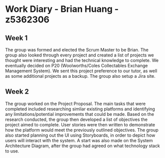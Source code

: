 # Work Diary - Brian Huang - z5362306

## Week 1

The group was formed and elected the Scrum Master to be Brian. The group also looked through every project and created a list of projects we thought were interesting and had the technical knowledge to complete. We eventually decided on P20 (Woolworths/Coles Collectables Exchange Management System). We sent this project preference to our tutor, as well as some additional projects as a backup. The group also setup a Jira site.

## Week 2

The group worked on the Project Proposal. The main tasks that were completed included researching simliar existing platforms and identifying any limitations/potential improvements that could be made. Based on the research conducted, the group then developed a list of objectives the project aimed to complete. User stories were then written to demonstrate how the platform would meet the previously outlined objectives. The group also started planning out the UI using Storyboards, in order to depict how users will interact with the system. A start was also made on the System Architecture Diagram, after the group had agreed on what technology stack to use.
